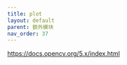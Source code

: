 ```yaml
---
title: plot
layout: default
parent: 额外模块
nav_order: 37
---
```


https://docs.opencv.org/5.x/index.html